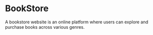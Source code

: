# BookStore
A bookstore website is an online platform where users can explore and purchase books across various genres.
